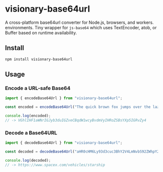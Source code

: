 # visionary-base64url

A cross-platform base64url converter for Node.js, browsers, and workers. environments. Tiny wrapper for `js-base64` which uses TextEncoder, atob, or Buffer based on runtime availability.

## Install

```bash
npm install visionary-base64url
```

## Usage

### Encode a URL-safe Base64

```ts
import { encodeBase64Url } from "visionary-base64url";

const encoded = encodeBase64Url("The quick brown fox jumps over the lazy dog.");

console.log(encoded);
// -> VGhlIHF1aWNrIGJyb3duIGZveCBqdW1wcyBvdmVyIHRoZSBsYXp5IGRvZy4
```

### Decode a Base64URL

```ts
import { decodeBase64Url } from "visionary-base64url";

const decoded = decodeBase64Url("aHR0cHM6Ly93d3cuc3BhY2V4LmNvbS92ZWhpY2xlcy9zdGFyc2hpcA");

console.log(decoded);
// -> https://www.spacex.com/vehicles/starship
```
